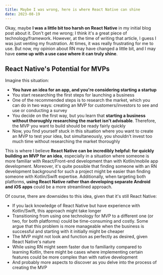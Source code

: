 ```yaml
---
title: Maybe I was wrong, here is where React Native can shine
date: 2023-08-19
---
```


Okay, maybe **I was a little bit too harsh on React Native** in my initial blog post about it. Don't get me wrong; I think it's a great piece of technology/framework. However, at the time of writing that article, I guess I was just venting my frustration. At times, it was really frustrating for me to use. But now, my opinion about RN may have changed a little bit, and I may have **come up with a use case where it can truly shine**.

## React Native's Potential for MVPs
Imagine this situation:
- **You have an idea for an app, and you're considering starting a startup**
- You start researching the first steps for launching a business
- One of the recommended steps is to research the market, which you can do in two ways: creating an MVP for customers/investors to see and use or conducting a survey
- You decide on the first way, but you learn that **starting a business without thoroughly researching the market isn't advisable**. Therefore, the MVP you want to build should be ready fairly quickly
- Now, you find yourself stuck in this situation where you want to create an MVP to test your idea, but simultaneously, you shouldn't invest too much time without researching the market thoroughly

This is where I believe **React Native can be incredibly helpful: for quickly building an MVP for an idea**, especially in a situation where someone is more familiar with React/Front-end development than with Kotlin/mobile app development. Moreover, it's quite possible that finding someone with an RN development background for such a project might be easier than finding someone with Kotlin/Swift expertise. Additionally, when targeting both platforms, **using React Native rather than developing separate Android and iOS apps** could be a more streamlined approach.

Of course, there are downsides to this idea, given that it's still React Native:
- If you lack knowledge of React Native but have experience with Kotlin/Swift, this approach might take longer
- Transitioning from using one technology for MVP to a different one (or two, for both platforms) could be time-consuming and costly. Some argue that this problem is more manageable when the business is successful and starting with it initially might be cheaper
- The MVP might not look and function as perfectly as desired, given React Native's nature
- While using RN might seem faster due to familiarity compared to learning Kotlin, there might be cases where implementing certain features could be more complex than with native development
- And probably more aspects to discover as you delve into the process of creating the MVP